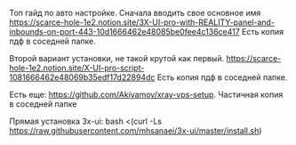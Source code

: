 ﻿Топ гайд по авто настройке. Сначала вводить свое основное имя
https://scarce-hole-1e2.notion.site/3X-UI-pro-with-REALITY-panel-and-inbounds-on-port-443-10d1666462e48085be0fee4c136ce417
Есть копия пдф в соседней папке.

Второй вариант установки, не такой крутой как первый.
https://scarce-hole-1e2.notion.site/X-UI-pro-script-1081666462e48069b35edf17d22894dc
Есть копия пдф в соседней папке.

Есть еще: https://github.com/Akiyamov/xray-vps-setup. Частичная копия в соседней папке

Прямая установка 3x-ui:
bash <(curl -Ls https://raw.githubusercontent.com/mhsanaei/3x-ui/master/install.sh)